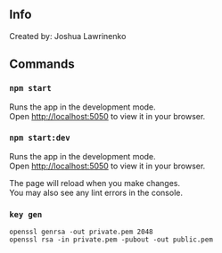 ## Info
Created by: Joshua Lawrinenko

## Commands

### `npm start`

Runs the app in the development mode.\
Open [http://localhost:5050](http://localhost:5050) to view it in your browser.

### `npm start:dev`

Runs the app in the development mode.\
Open [http://localhost:5050](http://localhost:5050) to view it in your browser.

The page will reload when you make changes.\
You may also see any lint errors in the console.

### `key gen`

```
openssl genrsa -out private.pem 2048
openssl rsa -in private.pem -pubout -out public.pem
```
